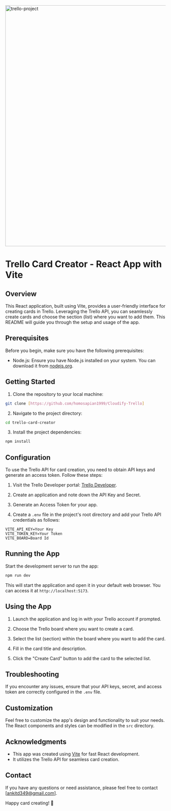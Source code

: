 <img width="757" alt="trello-project" src="https://github.com/homosapian1999/Cloudify-Trello/assets/52074379/3f6b9bdf-ff2b-4a69-9846-9f7f04c929aa">


# Trello Card Creator - React App with Vite

## Overview

This React application, built using Vite, provides a user-friendly interface for creating cards in Trello. Leveraging the Trello API, you can seamlessly create cards and choose the section (list) where you want to add them. This README will guide you through the setup and usage of the app.

## Prerequisites

Before you begin, make sure you have the following prerequisites:

- Node.js: Ensure you have Node.js installed on your system. You can download it from [nodejs.org](https://nodejs.org/).

## Getting Started

1. Clone the repository to your local machine:

```bash
git clone [https://github.com/homosapian1999/Cloudify-Trello]
```

2. Navigate to the project directory:

```bash
cd trello-card-creator
```

3. Install the project dependencies:

```bash
npm install
```

## Configuration

To use the Trello API for card creation, you need to obtain API keys and generate an access token. Follow these steps:

1. Visit the Trello Developer portal: [Trello Developer](https://developer.atlassian.com/cloud/trello/).

2. Create an application and note down the API Key and Secret.

3. Generate an Access Token for your app.

4. Create a `.env` file in the project's root directory and add your Trello API credentials as follows:

```env
VITE_API_KEY=Your Key
VITE_TOKEN_KEY=Your Token
VITE_BOARD=Board Id

```

## Running the App

Start the development server to run the app:

```bash
npm run dev
```

This will start the application and open it in your default web browser. You can access it at `http://localhost:5173`.

## Using the App

1. Launch the application and log in with your Trello account if prompted.

2. Choose the Trello board where you want to create a card.

3. Select the list (section) within the board where you want to add the card.

4. Fill in the card title and description.

5. Click the "Create Card" button to add the card to the selected list.

## Troubleshooting

If you encounter any issues, ensure that your API keys, secret, and access token are correctly configured in the `.env` file.

## Customization

Feel free to customize the app's design and functionality to suit your needs. The React components and styles can be modified in the `src` directory.


## Acknowledgments

- This app was created using [Vite](https://vitejs.dev/) for fast React development.
- It utilizes the Trello API for seamless card creation.

## Contact

If you have any questions or need assistance, please feel free to contact [ankitd349@gmail.com].

Happy card creating! 🚀

